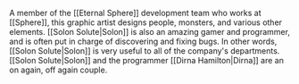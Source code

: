 A member of the <span class="miscellaneous">[[Eternal Sphere]]</span> development team who works at <span class="miscellaneous">[[Sphere]]</span>, this graphic artist designs people, monsters, and various other elements.
<span class="people">[[Solon Solute|Solon]]</span> is also an amazing gamer and programmer, and is often put in charge of discovering and fixing bugs.  In other words, <span class="people">[[Solon Solute|Solon]]</span> is very useful to all of the company's departments.
<span class="people">[[Solon Solute|Solon]]</span> and the programmer <span class="people">[[Dirna Hamilton|Dirna]]</span> are an on again, off again couple.